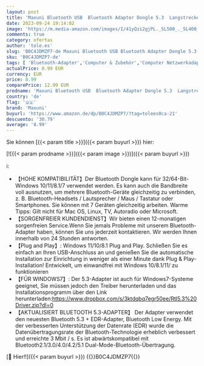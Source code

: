 ```yaml
---
layout: post
title: 'Maxuni Bluetooth USB  Bluetooth Adapter Dongle 5.3  Langstrecken Netzwerkadapter Stick für PC  Laptop  Desktop  Headset  Lautsprecher  Tastatur  Kopfhörer  Maus  Windows 10/11/8.1/7'
date: 2023-09-24 19:14:02
image: 'https://m.media-amazon.com/images/I/41yQzi2gjPL._SL500_._SL400_.jpg'
comments: true
category: ofertas
author: 'tole.es'
slug: 'B0C4JDMZP7-de Maxuni Bluetooth USB Bluetooth Adapter Dongle 5.3...'
sku: 'B0C4JDMZP7-de'
tags: [ 'Bluetooth-Adapter','Computer & Zubehör','Computer Netzwerkadapter','Netzwerkgeräte','maxuni','🇩🇪', ]
actualPrice: 8.99 EUR
currency: EUR
price: 8.99
comparePrice: 12.99 EUR
prodname: 'Maxuni Bluetooth USB  Bluetooth Adapter Dongle 5.3  Langstrecken Netzwerkadapter Stick für PC  Laptop  Desktop  Headset  Lautsprecher  Tastatur  Kopfhörer  Maus  Windows 10/11/8.1/7'
country: 'de'
flag: '🇩🇪'
brand: 'Maxuni'
buyurl: 'https://www.amazon.de/dp/B0C4JDMZP7/?tag=tolees0ca-21'
descuento: '30.79'
average: '8.99'
---
```


Sie können [{{< param title >}}]({{< param buyurl >}}) hier:

[![{{< param prodname >}}]({{< param image >}})]({{< param buyurl >}})

ℹ️:

- 【HOHE KOMPATIBILITÄT】Der Bluetooth Dongle kann für 32/64-Bit-Windows 10/11/8.1/7 verwendet werden. Es kann auch die Bandbreite voll ausnutzen, um mehrere Bluetooth-Geräte gleichzeitig zu verbinden, z. B. Bluetooth-Headsets / Lautsprecher / Maus / Tastatur oder Smartphones. Sie können mit 7 Geräten gleichzeitig arbeiten. Warme Tipps: Gilt nicht für Mac OS, Linux, TV, Autoradio oder Microsoft.
- 【SORGENFREIER KUNDENDIENST】Wir bieten einen 12-monatigen sorgenfreien Service.Wenn Sie jemals Probleme mit unserem Bluetooth-Adapter haben, können Sie uns jederzeit kontaktieren. Wir werden Ihnen innerhalb von 24 Stunden antworten.
- 【Plug and Play】: Windows 11/10/8.1 Plug and Play. Schließen Sie es einfach an Ihren USB-Anschluss an und genießen Sie die automatische Installation zur Einrichtung in weniger als einer Minute dank Plug & Play-Installation! Entwickelt, um einwandfrei mit Windows 10/8.1/11/ zu funktionieren
- 【FÜR WINDOWS7】: Der 5.3-Adapter ist auch für Windows7-Systeme geeignet, Sie müssen jedoch den Treiber herunterladen und das Installationsprogramm über den Link herunterladen:https://www.dropbox.com/s/3ktdqbq7egr50ee/Rtl5.3%20Driver.zip?dl=0
- 【AKTUALISIERT BLUETOOTH 5.3-ADAPTER】 Der Adapter verwendet den neuesten Bluetooth 5.3 + EDR-Adapter, Bluetooth Low Energy. Mit der verbesserten Unterstützung der Datenrate (EDR) wurde die Datenübertragungsrate der Bluetooth-Technologie erheblich verbessert und erreichte 3 Mbit / s. Es ist abwärtskompatibel mit Bluetooth2.1/3.0/4.0/4.2/5.1 Dual-Mode-Bluetooth-Übertragung.

[🛒 Hier!!]({{< param buyurl >}})
{{<world>}}B0C4JDMZP7{{</world>}}
